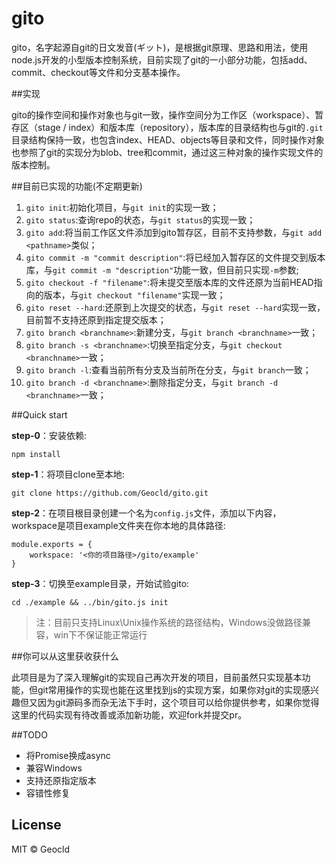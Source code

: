 # gito	

gito，名字起源自git的日文发音(ギット)，是根据git原理、思路和用法，使用node.js开发的小型版本控制系统，目前实现了git的一小部分功能，包括add、commit、checkout等文件和分支基本操作。

##实现

gito的操作空间和操作对象也与git一致，操作空间分为工作区（workspace）、暂存区（stage / index）和版本库（repository），版本库的目录结构也与git的`.git`目录结构保持一致，也包含index、HEAD、objects等目录和文件，同时操作对象也参照了git的实现分为blob、tree和commit，通过这三种对象的操作实现文件的版本控制。

##目前已实现的功能(不定期更新)

1. `gito init`:初始化项目，与`git init`的实现一致；
2. `gito status`:查询repo的状态，与`git status`的实现一致；
3. `gito add`:将当前工作区文件添加到gito暂存区，目前不支持参数，与`git add <pathname>`类似；
4. `gito commit -m "commit description"`:将已经加入暂存区的文件提交到版本库，与`git commit -m "description"`功能一致，但目前只实现`-m`参数;
5. `gito checkout -f "filename"`:将未提交至版本库的文件还原为当前HEAD指向的版本，与`git checkout "filename"`实现一致；
6. `gito reset --hard`:还原到上次提交的状态，与`git reset --hard`实现一致，目前暂不支持还原到指定提交版本；
7. `gito branch <branchname>`:新建分支，与`git branch <branchname>`一致；
8. `gito branch -s <branchname>`:切换至指定分支，与`git checkout <branchname>`一致；
9. `gito branch -l`:查看当前所有分支及当前所在分支，与`git branch`一致；
10. `gito branch -d <branchname>`:删除指定分支，与`git branch -d <branchname>`一致；

##Quick start

**step-0**：安装依赖:
```
npm install
```
**step-1**：将项目clone至本地:
```
git clone https://github.com/Geocld/gito.git
```
**step-2**：在项目根目录创建一个名为`config.js`文件，添加以下内容，workspace是项目example文件夹在你本地的具体路径:
```
module.exports = {
    workspace: '<你的项目路径>/gito/example'
}
```
**step-3**：切换至example目录，开始试验gito:
```
cd ./example && ../bin/gito.js init
```

>注：目前只支持Linux\Unix操作系统的路径结构，Windows没做路径兼容，win下不保证能正常运行

##你可以从这里获收获什么

此项目是为了深入理解git的实现自己再次开发的项目，目前虽然只实现基本功能，但git常用操作的实现也能在这里找到js的实现方案，如果你对git的实现感兴趣但又因为git源码多而杂无法下手时，这个项目可以给你提供参考，如果你觉得这里的代码实现有待改善或添加新功能，欢迎fork并提交pr。

##TODO

- 将Promise换成async
- 兼容Windows
- 支持还原指定版本
- 容错性修复

## License

MIT © Geocld
